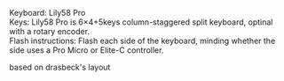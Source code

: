 Keyboard: Lily58 Pro  
Keys: Lily58 Pro is 6×4+5keys column-staggered split keyboard, optinal with a rotary encoder.  
Flash instructions: Flash each side of the keyboard, minding whether the side uses a Pro Micro or Elite-C controller.  

based on drasbeck's layout
